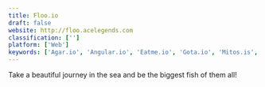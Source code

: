 ```yaml
---
title: Floo.io
draft: false 
website: http://floo.acelegends.com
classification: ['']
platform: ['Web']
keywords: ['Agar.io', 'Angular.io', 'Eatme.io', 'Gota.io', 'Mitos.is', 'Mope.io', 'Osmos', 'Piranh.io', 'Sinuous', 'Slither.io', 'Splix.io', 'Spore', 'Thrive', 'Vanar.io', 'Wings.io', 'Wormax.io', 'jQuery']
---
```

Take a beautiful journey in the sea and be the biggest fish of them all!